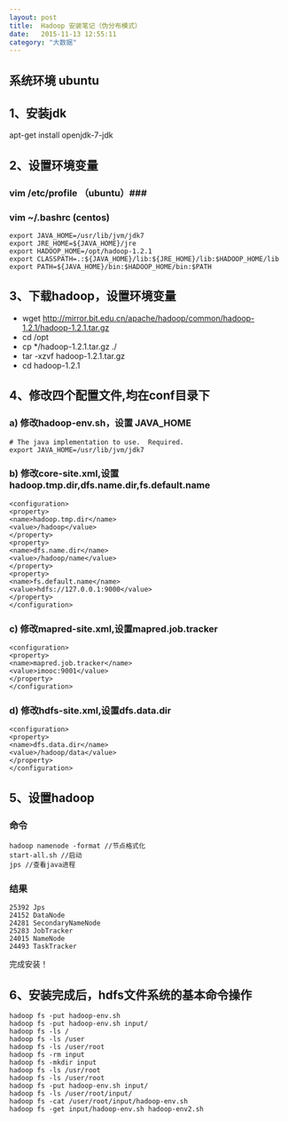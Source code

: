 ```yaml
---
layout: post
title:  Hadoop 安装笔记（伪分布模式）
date:   2015-11-13 12:55:11
category: "大数据"
---
```


## 系统环境 ubuntu ##
## 1、安装jdk ##
apt-get install openjdk-7-jdk
## 2、设置环境变量 ##
### vim /etc/profile  （ubuntu）###
### vim ~/.bashrc (centos) ###
    export JAVA_HOME=/usr/lib/jvm/jdk7
    export JRE_HOME=${JAVA_HOME}/jre
    export HADOOP_HOME=/opt/hadoop-1.2.1
    export CLASSPATH=.:${JAVA_HOME}/lib:${JRE_HOME}/lib:$HADOOP_HOME/lib
    export PATH=${JAVA_HOME}/bin:$HADOOP_HOME/bin:$PATH
## 3、下载hadoop，设置环境变量 ##
- wget http://mirror.bit.edu.cn/apache/hadoop/common/hadoop-1.2.1/hadoop-1.2.1.tar.gz
- cd /opt
- cp */hadoop-1.2.1.tar.gz ./
- tar -xzvf hadoop-1.2.1.tar.gz
- cd hadoop-1.2.1
## 4、修改四个配置文件,均在conf目录下 ##
### a) 修改hadoop-env.sh，设置 JAVA_HOME ###
    # The java implementation to use.  Required.
    export JAVA_HOME=/usr/lib/jvm/jdk7
### b) 修改core-site.xml,设置hadoop.tmp.dir,dfs.name.dir,fs.default.name ###
    <configuration>
    <property>
    <name>hadoop.tmp.dir</name>
    <value>/hadoop</value>
    </property>
    <property>
    <name>dfs.name.dir</name>
    <value>/hadoop/name</value>
    </property>
    <property>
    <name>fs.default.name</name>
    <value>hdfs://127.0.0.1:9000</value>
    </property>
    </configuration>
### c) 修改mapred-site.xml,设置mapred.job.tracker ###
    <configuration>
    <property>
    <name>mapred.job.tracker</name>
    <value>imooc:9001</value>
    </property>
    </configuration>
### d) 修改hdfs-site.xml,设置dfs.data.dir ###
    <configuration>
    <property>
    <name>dfs.data.dir</name>
    <value>/hadoop/data</value>
    </property>
    </configuration>
## 5、设置hadoop ##
### 命令 ###
    hadoop namenode -format //节点格式化
    start-all.sh //启动
    jps //查看java进程
### 结果 ###
    25392 Jps
    24152 DataNode
    24281 SecondaryNameNode
    25283 JobTracker
    24015 NameNode
    24493 TaskTracker
完成安装！
## 6、安装完成后，hdfs文件系统的基本命令操作 ##
    hadoop fs -put hadoop-env.sh 
    hadoop fs -put hadoop-env.sh input/
    hadoop fs -ls /
    hadoop fs -ls /user
    hadoop fs -ls /user/root
    hadoop fs -rm input
    hadoop fs -mkdir input
    hadoop fs -ls /usr/root
    hadoop fs -ls /user/root
    hadoop fs -put hadoop-env.sh input/
    hadoop fs -ls /user/root/input/
    hadoop fs -cat /user/root/input/hadoop-env.sh
    hadoop fs -get input/hadoop-env.sh hadoop-env2.sh


